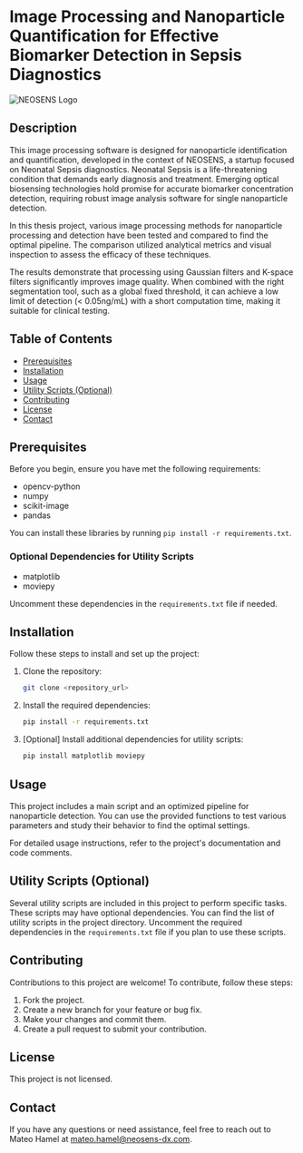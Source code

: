 # Image Processing and Nanoparticle Quantification for Effective Biomarker Detection in Sepsis Diagnostics

![NEOSENS Logo](<logo_path>)

## Description

This image processing software is designed for nanoparticle identification and quantification, developed in the context of NEOSENS, a startup focused on Neonatal Sepsis diagnostics. Neonatal Sepsis is a life-threatening condition that demands early diagnosis and treatment. Emerging optical biosensing technologies hold promise for accurate biomarker concentration detection, requiring robust image analysis software for single nanoparticle detection.

In this thesis project, various image processing methods for nanoparticle processing and detection have been tested and compared to find the optimal pipeline. The comparison utilized analytical metrics and visual inspection to assess the efficacy of these techniques.

The results demonstrate that processing using Gaussian filters and K-space filters significantly improves image quality. When combined with the right segmentation tool, such as a global fixed threshold, it can achieve a low limit of detection (< 0.05ng/mL) with a short computation time, making it suitable for clinical testing.

## Table of Contents

- [Prerequisites](#prerequisites)
- [Installation](#installation)
- [Usage](#usage)
- [Utility Scripts (Optional)](#utility-scripts-optional)
- [Contributing](#contributing)
- [License](#license)
- [Contact](#contact)

## Prerequisites

Before you begin, ensure you have met the following requirements:

- opencv-python
- numpy
- scikit-image
- pandas

You can install these libraries by running `pip install -r requirements.txt`.

### Optional Dependencies for Utility Scripts

- matplotlib
- moviepy

Uncomment these dependencies in the `requirements.txt` file if needed.

## Installation

Follow these steps to install and set up the project:

1. Clone the repository:
   ```bash
   git clone <repository_url>
2. Install the required dependencies:
   ```bash
   pip install -r requirements.txt
3. [Optional] Install additional dependencies for utility scripts:
   ```bash
   pip install matplotlib moviepy

## Usage

This project includes a main script and an optimized pipeline for nanoparticle detection. You can use the provided functions to test various parameters and study their behavior to find the optimal settings.

For detailed usage instructions, refer to the project's documentation and code comments.

## Utility Scripts (Optional)

Several utility scripts are included in this project to perform specific tasks. These scripts may have optional dependencies. You can find the list of utility scripts in the project directory. Uncomment the required dependencies in the `requirements.txt` file if you plan to use these scripts.

## Contributing

Contributions to this project are welcome! To contribute, follow these steps:

1. Fork the project.
2. Create a new branch for your feature or bug fix.
3. Make your changes and commit them.
4. Create a pull request to submit your contribution.

## License

This project is not licensed.

## Contact

If you have any questions or need assistance, feel free to reach out to Mateo Hamel at mateo.hamel@neosens-dx.com.


